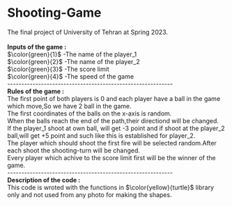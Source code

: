 # Shooting-Game
The final project of University of Tehran at Spring 2023.</br></br>
<b>Inputs of the game :</b></br>
$\color{green}{1}$ -The name of the player_1</br>
$\color{green}{2}$ -The name of the player_2</br>
$\color{green}{3}$ -The score limit</br>
$\color{green}{4}$ -The speed of the game</br>
-----------------------------------------------------------</br>
<b>Rules of the game :</b></br>
The first point of both players is 0 and each player have a ball in the game which move,So we have 2 ball in the game.</br>
The first coordinates of the balls on the x-axis is random.</br>
When the balls reach the end of the path,their directiond will be changed.</br>
If the player_1 shoot at own ball, will get -3 point and if shoot at the player_2 ball,will get +5 point and such like this is established for player_2.</br>
The player which should shoot the first fire will be selected random.After each shoot the shooting-turn will be changed.</br>
Every player which achive to the score limit first will be the winner of the game.<br>
-----------------------------------------------------------</br>
<b>Description of the code :</b></br>
This code is wroted with the functions in $\color{yellow}{turtle}$ library only and not used from any photo for making the shapes.
